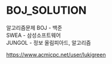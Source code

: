 # BOJ_SOLUTION
알고리즘문제
BOJ - 백준 <br>
SWEA - 삼성소프트웨어<br>
JUNGOL - 정보 올림피아드, 알고리즘<br>

https://www.acmicpc.net/user/lukigreen <br>
